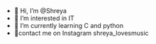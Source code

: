 - 👋 Hi, I’m @Shreya
- 👀 I’m interested in IT
- 🌱 I’m currently learning C and python
- 💞contact me on Instagram shreya_lovesmusic

<!---
Sh1rey/Sh1rey is a ✨ special ✨ repository because its `README.md` (this file) appears on your GitHub profile.
You can click the Preview link to take a look at your changes.
--->
